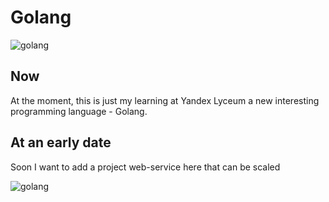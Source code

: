 # Golang
![golang](https://granulate.io/wp-content/uploads/2021/02/Golang-Performance.png)
## Now
At the moment, this is just my learning at Yandex Lyceum a new interesting programming language - Golang.
## At an early date
Soon I want to add a project web-service here that can be scaled

![golang](https://media.proglib.io/posts/2021/04/18/3520e9ddfcdef2c09a47669cf59779f7.jpg)
